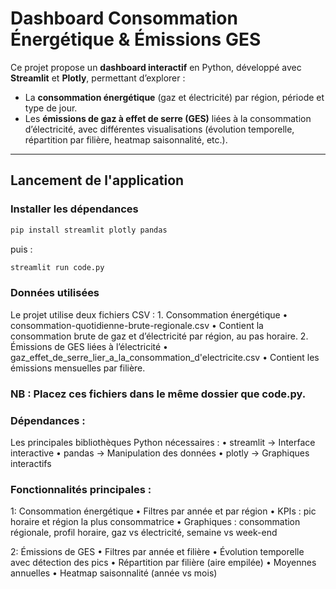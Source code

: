# Dashboard Consommation Énergétique & Émissions GES

Ce projet propose un **dashboard interactif** en Python, développé avec **Streamlit** et **Plotly**, permettant d’explorer :  

- La **consommation énergétique** (gaz et électricité) par région, période et type de jour.  
- Les **émissions de gaz à effet de serre (GES)** liées à la consommation d’électricité, avec différentes visualisations (évolution temporelle, répartition par filière, heatmap saisonnalité, etc.).  

---

## Lancement de l'application


### Installer les dépendances
```bash
pip install streamlit plotly pandas 
```
puis : 
```bash
streamlit run code.py
```
### Données utilisées

Le projet utilise deux fichiers CSV :
	1.	Consommation énergétique
	•	consommation-quotidienne-brute-regionale.csv
	•	Contient la consommation brute de gaz et d’électricité par région, au pas horaire.
	2.	Émissions de GES liées à l’électricité
	•	gaz_effet_de_serre_lier_a_la_consommation_d'electricite.csv
	•	Contient les émissions mensuelles par filière.

### NB : Placez ces fichiers dans le même dossier que code.py.

### Dépendances : 

Les principales bibliothèques Python nécessaires :
	•	streamlit → Interface interactive
	•	pandas → Manipulation des données
	•	plotly → Graphiques interactifs

### Fonctionnalités principales : 

1: Consommation énergétique
	•	Filtres par année et par région
	•	KPIs : pic horaire et région la plus consommatrice
	•	Graphiques : consommation régionale, profil horaire, gaz vs électricité, semaine vs week-end

2: Émissions de GES
	•	Filtres par année et filière
	•	Évolution temporelle avec détection des pics
	•	Répartition par filière (aire empilée)
	•	Moyennes annuelles
	•	Heatmap saisonnalité (année vs mois)


